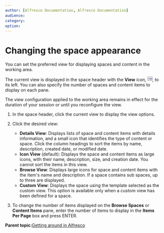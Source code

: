 ```yaml
---
author: [Alfresco Documentation, Alfresco Documentation]
audience: 
category: 
option: 
---
```


# Changing the space appearance

You can set the preferred view for displaying spaces and content in the working area.

The current view is displayed in the space header with the **View** icon, ![Select View](../images/im-view.png), to its left. You can also specify the number of spaces and content items to display on each pane.

The view configuration applied to the working area remains in effect for the duration of your session or until you reconfigure the view.

1.  In the space header, click the current view to display the view options.

2.  Click the desired view:

    -   **Details View**: Displays lists of space and content items with details information, and a small icon that identifies the type of content or space. Click the column headings to sort the items by name, description, created date, or modified date.
    -   **Icon View** \(default\): Displays the space and content items as large icons, with their name, description, size, and creation date. You cannot sort the items in this view.
    -   **Browse View**: Displays large icons for space and content items with the item's name and description. If a space contains sub spaces, up to three are displayed.
    -   **Custom View**: Displays the space using the template selected as the custom view. This option is available only when a custom view has been defined for a space.
3.  To change the number of items displayed on the **Browse Spaces** or **Content Items** pane, enter the number of items to display in the **Items Per Page** box and press ENTER.


**Parent topic:**[Getting around in Alfresco](../concepts/cuh-getaround.md)


